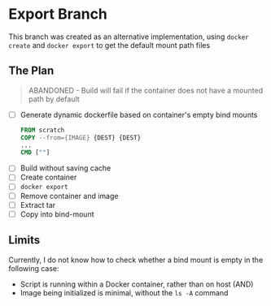 # Export Branch
This branch was created as an alternative implementation, using `docker create` and `docker export` to get the default mount path files

## The Plan
> ABANDONED - Build will fail if the container does not have a mounted path by default

- [ ] Generate dynamic dockerfile based on container's empty bind mounts
  ```dockerfile
  FROM scratch
  COPY --from={IMAGE} {DEST} {DEST}
  ...
  CMD [""]
  ```
- [ ] Build without saving cache
- [ ] Create container 
- [ ] `docker export`
- [ ] Remove container and image
- [ ] Extract tar
- [ ] Copy into bind-mount

## Limits
Currently, I do not know how to check whether a bind mount is empty in the following case:
- Script is running within a Docker container, rather than on host
(AND)
- Image being initialized is minimal, without the `ls -A` command